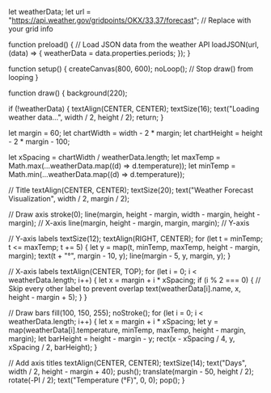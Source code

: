let weatherData;
let url = "https://api.weather.gov/gridpoints/OKX/33,37/forecast"; // Replace with your grid info

function preload() {
  // Load JSON data from the weather API
  loadJSON(url, (data) => {
    weatherData = data.properties.periods;
  });
}

function setup() {
  createCanvas(800, 600);
  noLoop(); // Stop draw() from looping
}

function draw() {
  background(220);

  if (!weatherData) {
    textAlign(CENTER, CENTER);
    textSize(16);
    text("Loading weather data...", width / 2, height / 2);
    return;
  }

  let margin = 60;
  let chartWidth = width - 2 * margin;
  let chartHeight = height - 2 * margin - 100;

  let xSpacing = chartWidth / weatherData.length;
  let maxTemp = Math.max(...weatherData.map((d) => d.temperature));
  let minTemp = Math.min(...weatherData.map((d) => d.temperature));

  // Title
  textAlign(CENTER, CENTER);
  textSize(20);
  text("Weather Forecast Visualization", width / 2, margin / 2);

  // Draw axis
  stroke(0);
  line(margin, height - margin, width - margin, height - margin); // X-axis
  line(margin, height - margin, margin, margin); // Y-axis

  // Y-axis labels
  textSize(12);
  textAlign(RIGHT, CENTER);
  for (let t = minTemp; t <= maxTemp; t += 5) {
    let y = map(t, minTemp, maxTemp, height - margin, margin);
    text(t + "°", margin - 10, y);
    line(margin - 5, y, margin, y);
  }

  // X-axis labels
  textAlign(CENTER, TOP);
  for (let i = 0; i < weatherData.length; i++) {
    let x = margin + i * xSpacing;
    if (i % 2 === 0) { // Skip every other label to prevent overlap
      text(weatherData[i].name, x, height - margin + 5);
    }
  }

  // Draw bars
  fill(100, 150, 255);
  noStroke();
  for (let i = 0; i < weatherData.length; i++) {
    let x = margin + i * xSpacing;
    let y = map(weatherData[i].temperature, minTemp, maxTemp, height - margin, margin);
    let barHeight = height - margin - y;
    rect(x - xSpacing / 4, y, xSpacing / 2, barHeight);
  }

  // Add axis titles
  textAlign(CENTER, CENTER);
  textSize(14);
  text("Days", width / 2, height - margin + 40);
  push();
  translate(margin - 50, height / 2);
  rotate(-PI / 2);
  text("Temperature (°F)", 0, 0);
  pop();
}
